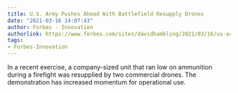 ```yaml
---
title: U.S. Army Pushes Ahead With Battlefield Resupply Drones
date: "2021-03-16 14:07:43"
author: Forbes - Innovation
authorlink: https://www.forbes.com/sites/davidhambling/2021/03/16/us-army-pushes-ahead-with-battlefield-resupply-drones/
tags:
- Forbes-Innovation
---
```

In a recent exercise, a company-sized unit that ran low on ammunition during a firefight was resupplied by two commercial drones. The demonstration has increased momentum for operational use.